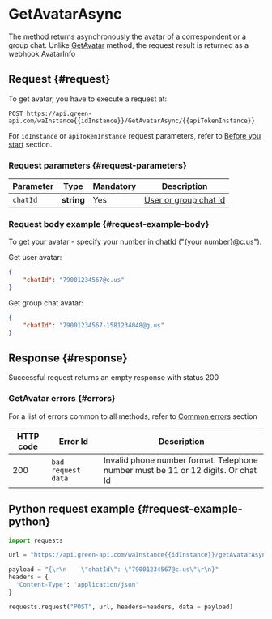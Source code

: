 # GetAvatarAsync

The method returns asynchronously the avatar of a correspondent or a group chat. Unlike [GetAvatar](GetAvatar) method, the request result is returned as a webhook AvatarInfo

## Request {#request}

To get avatar, you have to execute a request at:
```
POST https://api.green-api.com/waInstance{{idInstance}}/GetAvatarAsync/{{apiTokenInstance}}
```

For `idInstance` or `apiTokenInstance` request parameters, refer to [Before you start](../../before-start.md#parameters) section.

### Request parameters {#request-parameters}

Parameter | Type | Mandatory | Description
----- | ----- | ----- | -----
`chatId` | **string** | Yes | [User or group chat Id](../chat-id.md)

### Request body example {#request-example-body}

To get your avatar - specify your number in chatId ("{your number}@c.us").

Get user avatar:
```json
{
    "chatId": "79001234567@c.us"
}
```

Get group chat avatar:
```json
{
    "chatId": "79001234567-1581234048@g.us"
}
```

## Response {#response}

Successful request returns an empty response with status 200

### GetAvatar errors {#errors}

For a list of errors common to all methods, refer to [Common errors](../common-errors.md) section

HTTP code | Error Id | Description
----- | ----- | -----
200|`bad request data`| Invalid phone number format. Telephone number must be 11 or 12 digits. Or chat Id

## Python request example  {#request-example-python}

```python
import requests

url = "https://api.green-api.com/waInstance{{idInstance}}/getAvatarAsync/{{apiToFor a list of errors common to all methods, refer to kenInstance}}"

payload = "{\r\n    \"chatId\": \"79001234567@c.us\"\r\n}"
headers = {
  'Content-Type': 'application/json'
}

requests.request("POST", url, headers=headers, data = payload)

```
